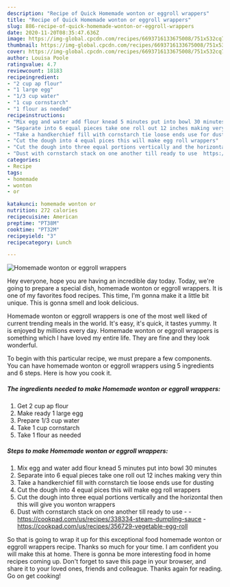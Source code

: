 ```yaml
---
description: "Recipe of Quick Homemade wonton or eggroll wrappers"
title: "Recipe of Quick Homemade wonton or eggroll wrappers"
slug: 886-recipe-of-quick-homemade-wonton-or-eggroll-wrappers
date: 2020-11-20T08:35:47.636Z
image: https://img-global.cpcdn.com/recipes/6693716133675008/751x532cq70/homemade-wonton-or-eggroll-wrappers-recipe-main-photo.jpg
thumbnail: https://img-global.cpcdn.com/recipes/6693716133675008/751x532cq70/homemade-wonton-or-eggroll-wrappers-recipe-main-photo.jpg
cover: https://img-global.cpcdn.com/recipes/6693716133675008/751x532cq70/homemade-wonton-or-eggroll-wrappers-recipe-main-photo.jpg
author: Louisa Poole
ratingvalue: 4.7
reviewcount: 18183
recipeingredient:
- "2 cup ap flour"
- "1 large egg"
- "1/3 cup water"
- "1 cup cornstarch"
- "1 flour as needed"
recipeinstructions:
- "Mix egg and water add flour knead 5 minutes put into bowl 30 minutes"
- "Separate into 6 equal pieces take one roll out 12 inches making very thin"
- "Take a handkerchief fill with cornstarch tie loose ends use for dusting"
- "Cut the dough into 4 equal pices this will make egg roll wrappers"
- "Cut the dough into three equal portions vertically and the horizontal then this will give you wonton wrappers"
- "Dust with cornstarch stack on one another till ready to use  https://cookpad.com/us/recipes/338334-steam-dumpling-sauce https://cookpad.com/us/recipes/356729-vegetable-egg-roll"
categories:
- Recipe
tags:
- homemade
- wonton
- or

katakunci: homemade wonton or 
nutrition: 272 calories
recipecuisine: American
preptime: "PT38M"
cooktime: "PT32M"
recipeyield: "3"
recipecategory: Lunch

---
```



![Homemade wonton or eggroll wrappers](https://img-global.cpcdn.com/recipes/6693716133675008/751x532cq70/homemade-wonton-or-eggroll-wrappers-recipe-main-photo.jpg)

Hey everyone, hope you are having an incredible day today. Today, we're going to prepare a special dish, homemade wonton or eggroll wrappers. It is one of my favorites food recipes. This time, I'm gonna make it a little bit unique. This is gonna smell and look delicious.

Homemade wonton or eggroll wrappers is one of the most well liked of current trending meals in the world. It's easy, it's quick, it tastes yummy. It is enjoyed by millions every day. Homemade wonton or eggroll wrappers is something which I have loved my entire life. They are fine and they look wonderful.




To begin with this particular recipe, we must prepare a few components. You can have homemade wonton or eggroll wrappers using 5 ingredients and 6 steps. Here is how you cook it.

<!--inarticleads1-->

##### The ingredients needed to make Homemade wonton or eggroll wrappers:

1. Get 2 cup ap flour
1. Make ready 1 large egg
1. Prepare 1/3 cup water
1. Take 1 cup cornstarch
1. Take 1 flour as needed




<!--inarticleads2-->

##### Steps to make Homemade wonton or eggroll wrappers:

1. Mix egg and water add flour knead 5 minutes put into bowl 30 minutes
1. Separate into 6 equal pieces take one roll out 12 inches making very thin
1. Take a handkerchief fill with cornstarch tie loose ends use for dusting
1. Cut the dough into 4 equal pices this will make egg roll wrappers
1. Cut the dough into three equal portions vertically and the horizontal then this will give you wonton wrappers
1. Dust with cornstarch stack on one another till ready to use -  - https://cookpad.com/us/recipes/338334-steam-dumpling-sauce - https://cookpad.com/us/recipes/356729-vegetable-egg-roll




So that is going to wrap it up for this exceptional food homemade wonton or eggroll wrappers recipe. Thanks so much for your time. I am confident you will make this at home. There is gonna be more interesting food in home recipes coming up. Don't forget to save this page in your browser, and share it to your loved ones, friends and colleague. Thanks again for reading. Go on get cooking!
